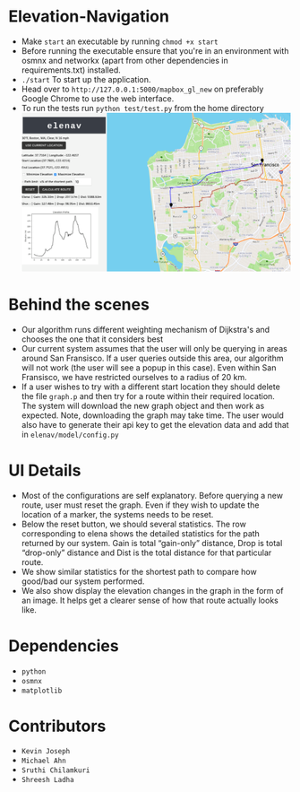 # Elevation-Navigation

- Make `start` an executable by running `chmod +x start`
- Before running the executable ensure that you're in an environment with osmnx and networkx (apart from other dependencies in requirements.txt) installed. 
- ```./start``` To start up the application. 
- Head over to `http://127.0.0.1:5000/mapbox_gl_new` on preferably Google Chrome to use the web interface. 
- To run the tests run `python test/test.py` from the home directory
![alt text](home.png)

# Behind the scenes

- Our algorithm runs different weighting mechanism of Dijkstra's and chooses the one that it considers best
- Our current system assumes that the user will only be querying in areas around San Fransisco. If a user queries outside this area, our algorithm will not work (the user will see a popup in this case). Even within San Fransisco, we have restricted ourselves to a radius of 20 km.
- If a user wishes to try with a different start location they should delete the file `graph.p` and then try for a route within their required location. The system will download the new graph object and then work as expected. Note, downloading the graph may take time. The user would also have to generate their api key to get the elevation data and add that in `elenav/model/config.py` 

# UI Details

- Most of the configurations are self explanatory. Before querying a new route, user must reset the graph. Even if they wish to update the location of a marker, the systems needs to be reset. 
- Below the reset button, we should several statistics. The row corresponding to elena shows the detailed statistics for the path returned by our system. Gain is total “gain-only” distance, Drop is total “drop-only” distance and Dist is the total distance for that particular route. 
- We show similar statistics for the shortest path to compare how good/bad our system performed. 
- We also show display the elevation changes in the graph in the form of an image. It helps get a clearer sense of how that route actually looks like.

# Dependencies

- `python`
- `osmnx`
- `matplotlib`

# Contributors

- `Kevin Joseph`
- `Michael Ahn`
- `Sruthi Chilamkuri`
- `Shreesh Ladha`
